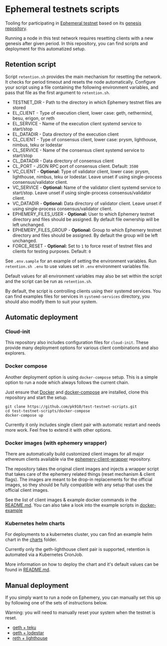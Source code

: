 # Ephemeral testnets scripts

Tooling for participating in [Ephemeral testnet](https://github.com/ephemery-testnet/ephemery-resources) based on its [genesis repository](https://github.com/ephemery-testnet/ephemery-genesis). 

Running a node in this test network requires resetting clients with a new genesis after given period. In this repository, you can find scripts and deployment for this automatized setup. 

## Retention script

Script `retention.sh` provides the main mechanism for resetting the network. It checks for period timeout and resets the node automatically. Configure your script using a file containing the following environment variables, and pass that file as the first argument to `retention.sh`.

- TESTNET_DIR - Path to the directory in which Ephemery testnet files are stored
- EL_CLIENT - Type of execution client, lower case: geth, nethermind, besu, erigon, or reth
- EL_SERVICE - Name of the execution client systemd service to start/stop
- EL_DATADIR - Data directory of the execution client
- CL_CLIENT - Type of consensus client, lower case: prysm, lighthouse, nimbus, teku or lodestar
- CL_SERVICE - Name of the consensus client systemd service to start/stop
- CL_DATADIR - Data directory of consensus client
- CL_PORT - JSON RPC port of consensus client. Default: `3500`
- VC_CLIENT - **Optional:** Type of validator client, lower case: prysm, lighthouse, nimbus, teku or lodestar. Leave unset if using single-process consensus/validator client.
- VC_SERVICE - **Optional:** Name of the validator client systemd service to start/stop. Leave unset if using single-process consensus/validator client.
- VC_DATADIR - **Optional:** Data directory of validator client. Leave unset if using single-process consensus/validator client.
- EPHEMERY_FILES_USER - **Optional:** User to which Ephemery testnet directory and files should be assigned. By default file ownership will be left unchanged.
- EPHEMERY_FILES_GROUP - **Optional:** Group to which Ephemery testnet directory and files should be assigned. By default the group will be left unchanged.
- FORCE_RESET - **Optional:** Set to `1` to force reset of testnet files and clients for testing purposes. Default: `0`

See `.env.sample` for an example of setting the environment variables. Run `retention.sh .env` to use values set in `.env` environment variables file.

Default values for all environment variables may also be set within the script and the script can be run as `retention.sh`.

By default, the script is controlling clients using their systemd services. You can find examples files for services in `systemd-services` directory, you should also modify them to suit your system.

## Automatic deployment 

### Cloud-init

This repository also includes configuration files for `cloud-init`. These provide many deployment options for various client combinations and also explorers. 

### Docker compose

Another deployment option is using `docker-compose` setup. This is a simple option to run a node which always follows the current chain. 

Just ensure that [Docker](https://docs.docker.com/engine/install/) and [docker-compose](https://docs.docker.com/compose/install/linux/) are installed, clone this repository and start the setup. 

```
git clone https://github.com/pk910/test-testnet-scripts.git
cd test-testnet-scripts/docker-compose
docker-compose up
```
Currently it only includes single client pair with automatic restart and needs more work. Feel free to extend it with other options. 

### Docker images (with ephemery wrapper)

There are automatically build customized client images for all major ethereum clients available via the [ephemery-client-wrapper](https://github.com/pk910/ephemery-client-wrapper) repository.

The repository takes the original client images and injects a wrapper script that takes care of the ephemery related things (reset mechanism & client flags). The images are meant to be drop-in replacements for the official images, so they should be fully compatible with any setup that uses the official client images.

See the list of client images & example docker commands in the [README.md](https://github.com/pk910/ephemery-client-wrapper/blob/main/README.md#clients).
You can also take a look into the example scripts in [docker-example](./docker-example)

### Kubernetes helm charts

For deployments to a kubernetes cluster, you can find an example helm chart in the [charts](./charts) folder.

Currently only the geth-lighthouse client pair is supported, retention is automated via a Kubernetes CronJob.

More information on how to deploy the chart and it's default values can be found in [README.md](./charts/geth-lighthouse/README.md).

## Manual deployment

If you simply want to run a node on Ephemery, you can manually set this up by following one of the sets of instructions below.

Warning: you will need to manually reset your system when the testnet is reset.

- [geth + teku](./manual/setup-geku.md)
- [geth + lodestar](./manual/setup-geth-lodestar.md)
- [reth + lighthouse](./manual/setup-reth-lighthouse.md)
